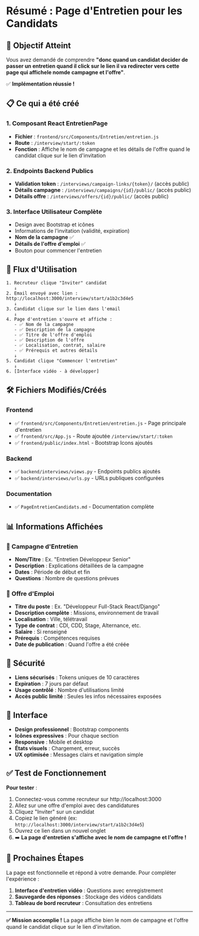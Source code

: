 # Résumé : Page d'Entretien pour les Candidats

## 🎯 Objectif Atteint

Vous avez demandé de comprendre **"donc quand un candidat decider de passer un entretien quand il click sur le lien il va redirecter vers cette page qui affichele nomde campagne et l'offre"**.

✅ **Implémentation réussie !** 

## 📋 Ce qui a été créé

### 1. **Composant React EntretienPage** 
- **Fichier** : `frontend/src/Components/Entretien/entretien.js`
- **Route** : `/interview/start/:token`
- **Fonction** : Affiche le nom de campagne et les détails de l'offre quand le candidat clique sur le lien d'invitation

### 2. **Endpoints Backend Publics**
- **Validation token** : `/interviews/campaign-links/{token}/` (accès public)
- **Détails campagne** : `/interviews/campaigns/{id}/public/` (accès public)  
- **Détails offre** : `/interviews/offers/{id}/public/` (accès public)

### 3. **Interface Utilisateur Complète**
- Design avec Bootstrap et icônes
- Informations de l'invitation (validité, expiration)
- **Nom de la campagne** ✅
- **Détails de l'offre d'emploi** ✅
- Bouton pour commencer l'entretien

## 🔄 Flux d'Utilisation

```
1. Recruteur clique "Inviter" candidat
   ↓
2. Email envoyé avec lien : http://localhost:3000/interview/start/a1b2c3d4e5
   ↓
3. Candidat clique sur le lien dans l'email
   ↓
4. Page d'entretien s'ouvre et affiche :
   - ✅ Nom de la campagne
   - ✅ Description de la campagne  
   - ✅ Titre de l'offre d'emploi
   - ✅ Description de l'offre
   - ✅ Localisation, contrat, salaire
   - ✅ Prérequis et autres détails
   ↓
5. Candidat clique "Commencer l'entretien"
   ↓
6. [Interface vidéo - à développer]
```

## 🛠️ Fichiers Modifiés/Créés

### Frontend
- ✅ `frontend/src/Components/Entretien/entretien.js` - Page principale d'entretien
- ✅ `frontend/src/App.js` - Route ajoutée `/interview/start/:token`
- ✅ `frontend/public/index.html` - Bootstrap Icons ajoutés

### Backend  
- ✅ `backend/interviews/views.py` - Endpoints publics ajoutés
- ✅ `backend/interviews/urls.py` - URLs publiques configurées

### Documentation
- ✅ `PageEntretienCandidats.md` - Documentation complète

## 📊 Informations Affichées

### 📢 Campagne d'Entretien
- **Nom/Titre** : Ex. "Entretien Développeur Senior"
- **Description** : Explications détaillées de la campagne
- **Dates** : Période de début et fin
- **Questions** : Nombre de questions prévues

### 💼 Offre d'Emploi  
- **Titre du poste** : Ex. "Développeur Full-Stack React/Django"
- **Description complète** : Missions, environnement de travail
- **Localisation** : Ville, télétravail
- **Type de contrat** : CDI, CDD, Stage, Alternance, etc.
- **Salaire** : Si renseigné
- **Prérequis** : Compétences requises
- **Date de publication** : Quand l'offre a été créée

## 🔐 Sécurité

- **Liens sécurisés** : Tokens uniques de 10 caractères
- **Expiration** : 7 jours par défaut
- **Usage contrôlé** : Nombre d'utilisations limité
- **Accès public limité** : Seules les infos nécessaires exposées

## 🎨 Interface

- **Design professionnel** : Bootstrap components
- **Icônes expressives** : Pour chaque section
- **Responsive** : Mobile et desktop
- **États visuels** : Chargement, erreur, succès
- **UX optimisée** : Messages clairs et navigation simple

## ✅ Test de Fonctionnement

**Pour tester** :
1. Connectez-vous comme recruteur sur http://localhost:3000
2. Allez sur une offre d'emploi avec des candidatures
3. Cliquez "Inviter" sur un candidat
4. Copiez le lien généré (ex: `http://localhost:3000/interview/start/a1b2c3d4e5`)
5. Ouvrez ce lien dans un nouvel onglet
6. ➡️ **La page d'entretien s'affiche avec le nom de campagne et l'offre !**

## 🚀 Prochaines Étapes

La page est fonctionnelle et répond à votre demande. Pour compléter l'expérience :

1. **Interface d'entretien vidéo** : Questions avec enregistrement
2. **Sauvegarde des réponses** : Stockage des vidéos candidats  
3. **Tableau de bord recruteur** : Consultation des entretiens

---

**✅ Mission accomplie !** La page affiche bien le nom de campagne et l'offre quand le candidat clique sur le lien d'invitation.
